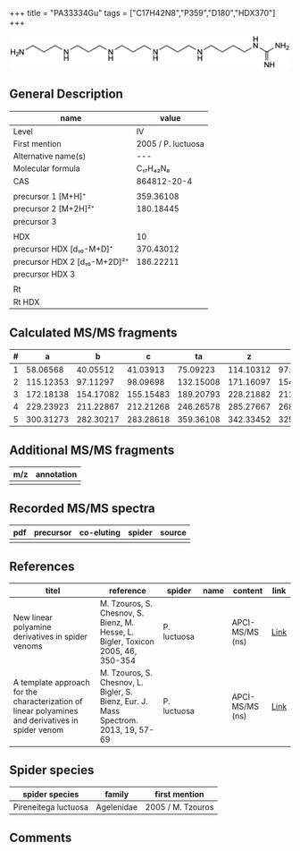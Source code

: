 +++
title = "PA33334Gu"
tags = ["C17H42N8","P359","D180","HDX370"]
+++

![](/img/PA33334Gu.png)

## General Description

| name                         | value              |
|------------------------------|--------------------|
| Level                        | IV                 |
| First mention                | 2005 / P. luctuosa |
| Alternative name(s)          | ---                |
| Molecular formula            | C₁₇H₄₂N₈           |
| CAS                          | 864812-20-4        |
|                              |                    |
| precursor 1 [M+H]⁺           | 359.36108          |
| precursor 2 [M+2H]²⁺         | 180.18445          |
| precursor 3                  |                    |
|                              |                    |
| HDX                          | 10                 |
| precursor HDX   [d₁₀-M+D]⁺   | 370.43012          |
| precursor HDX 2 [d₁₀-M+2D]²⁺ | 186.22211          |
| precursor HDX 3              |                    |
|                              |                    |
| Rt                           |                    |
| Rt HDX                       |                    |

## Calculated MS/MS fragments

| # | a         | b         | c         | ta        | z         | y         | tz        |
|---|-----------|-----------|-----------|-----------|-----------|-----------|-----------|
| 1 | 58.06568  | 40.05512  | 41.03913  | 75.09223  | 114.10312 | 97.07657  | 131.12967 |
| 2 | 115.12353 | 97.11297  | 98.09698  | 132.15008 | 171.16097 | 154.13442 | 188.18752 |
| 3 | 172.18138 | 154.17082 | 155.15483 | 189.20793 | 228.21882 | 211.19227 | 245.24537 |
| 4 | 229.23923 | 211.22867 | 212.21268 | 246.26578 | 285.27667 | 268.25012 | 302.30322 |
| 5 | 300.31273 | 282.30217 | 283.28618 | 359.36108 | 342.33452 | 325.30797 | 359.36107 |

## Additional MS/MS fragments

| m/z | annotation |
|-----|------------|
|     |            |

## Recorded MS/MS spectra

| pdf | precursor | co-eluting | spider | source |
|-----|-----------|------------|--------|--------|
|     |           |            |        |        |

## References

| titel                                                                                             | reference                                                                           | spider      | name | content         | link                                                  |
|---------------------------------------------------------------------------------------------------|-------------------------------------------------------------------------------------|-------------|------|-----------------|-------------------------------------------------------|
| New linear polyamine derivatives in spider venoms                                                 | M. Tzouros, S. Chesnov, S. Bienz, M. Hesse, L. Bigler, Toxicon 2005, 46, 350-354    | P. luctuosa |      | APCI-MS/MS (ns) | [Link](https://doi.org/10.1016/j.toxicon.2005.04.018) |
| A template approach for the characterization of linear polyamines and derivatives in spider venom | M. Tzouros, S. Chesnov, L. Bigler, S. Bienz, Eur. J. Mass Spectrom. 2013, 19, 57-69 | P. luctuosa |      | APCI-MS/MS (ns) | [Link](https://doi.org/10.1255/ejms.1213)             |

## Spider species

| spider species       | family     | first mention     |
|----------------------|------------|-------------------|
| Pireneitega luctuosa | Agelenidae | 2005 / M. Tzouros |

## Comments